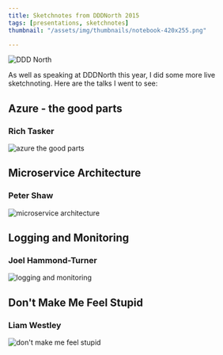```yaml
---
title: Sketchnotes from DDDNorth 2015
tags: [presentations, sketchnotes]
thumbnail: "/assets/img/thumbnails/notebook-420x255.png"

---
```


<img src="/assets/img/posts/sketchotes-from-dddnorth-2015/dddnorth-logo.png" class="u-max-full-width" alt="DDD North" />

As well as speaking at DDDNorth this year, I did some more live sketchnoting. Here are the talks I went to see:

## Azure - the good parts

### Rich Tasker

![azure the good parts](/assets/img/posts/sketchotes-from-dddnorth-2015/azure-the-good-parts.png "Rich Tasker")

## Microservice Architecture

### Peter Shaw

![microservice architecture](/assets/img/posts/sketchotes-from-dddnorth-2015/microservice-architecture.png "Peter Shaw")

## Logging and Monitoring

### Joel Hammond-Turner

![logging and monitoring](/assets/img/posts/sketchotes-from-dddnorth-2015/logging-and-monitoring.png "Joel Hammond-Turner")

## Don't Make Me Feel Stupid

### Liam Westley

![don't make me feel stupid](/assets/img/posts/sketchotes-from-dddnorth-2015/dont-make-me-feel-stupid.png "Liam Westley")
